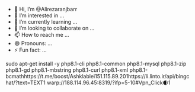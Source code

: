 - 👋 Hi, I’m @Alirezaranjbarr
- 👀 I’m interested in ...
- 🌱 I’m currently learning ...
- 💞️ I’m looking to collaborate on ...
- 📫 How to reach me ...
- 😄 Pronouns: ...
- ⚡ Fun fact: ...

<!---
Alirezaranjbarr/Alirezaranjbarr is a ✨ special ✨ repository because its `README.md` (this file) appears on your GitHub profile.
You can click the Preview link to take a look at your changes.
--->
sudo apt-get install -y php8.1-cli php8.1-common php8.1-mysql php8.1-zip php8.1-gd php8.1-mbstring php8.1-curl php8.1-xml php8.1-bcmathhttps://t.me/boost/Ashklablei151.115.89.201https://li.linto.ir/api/bingchat/?text=TEXT1
warp://188.114.96.45:8319/?ifp=5-10#Vpn_Click🌒1
